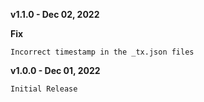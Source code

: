 **v1.1.0 - Dec 02, 2022**

**Fix**

    Incorrect timestamp in the _tx.json files

**v1.0.0 - Dec 01, 2022**

    Initial Release